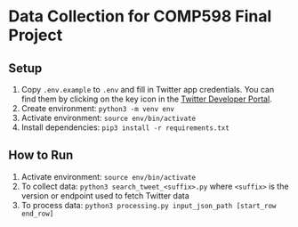 # Data Collection for COMP598 Final Project

## Setup

1. Copy `.env.example` to `.env` and fill in Twitter app credentials. You can find them by clicking on the key icon in the [Twitter Developer Portal](https://developer.twitter.com/en/portal/projects-and-apps).
1. Create environment: `python3 -m venv env`
1. Activate environment: `source env/bin/activate`
1. Install dependencies: `pip3 install -r requirements.txt`

## How to Run

1. Activate environment: `source env/bin/activate`
1. To collect data: `python3 search_tweet_<suffix>.py` where `<suffix>` is the version or endpoint used to fetch Twitter data
1. To process data: `python3 processing.py input_json_path [start_row end_row]`